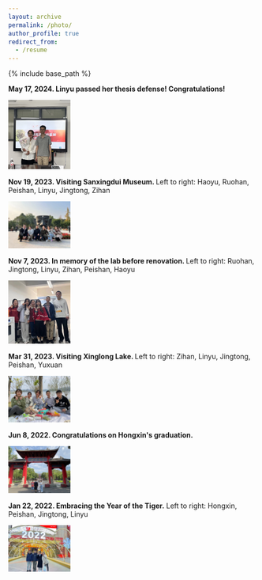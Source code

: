 ```yaml
---
layout: archive
permalink: /photo/
author_profile: true
redirect_from:
  - /resume
---
```


{% include base_path %}

<b> May 17, 2024. Linyu passed her thesis defense! Congratulations! </b>

<img src='/images/20240517-lly.webp' width='25%' height='25%'>

<b> Nov 19, 2023. Visiting Sanxingdui Museum. </b> Left to right: Haoyu, Ruohan, Peishan, Linyu, Jingtong, Zihan

<img src='/images/20231119-xanxingdui.webp' width='25%' height='25%'>

<b> Nov 7, 2023. In memory of the lab before renovation. </b> Left to right: Ruohan, Jingtong, Linyu, Zihan, Peishan, Haoyu

<img src='/images/20231107-lab-renovation.webp' width='25%' height='25%'>

<b> Mar 31, 2023. Visiting Xinglong Lake. </b> Left to right: Zihan, Linyu, Jingtong, Peishan, Yuxuan

<img src='/images/20230331-xinglonghu.webp' width='25%' height='25%'>

<b> Jun 8, 2022. Congratulations on Hongxin's graduation. </b>

<img src='/images/20220608-Hongxin1.webp' width='25%' height='25%'>

<b> Jan 22, 2022. Embracing the Year of the Tiger.</b> Left to right: Hongxin, Peishan, Jingtong, Linyu

<img src='/images/20220122-gathering.webp' width='25%' height='25%'>



  

